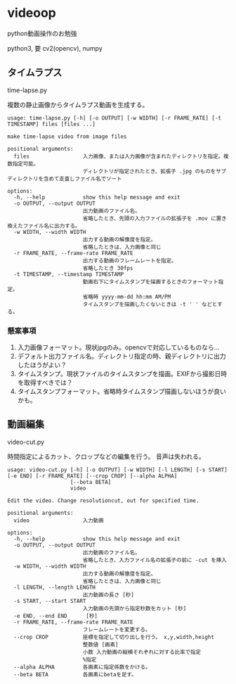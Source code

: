 # videoop
python動画操作のお勉強

python3, 要 cv2(opencv), numpy

## タイムラプス

time-lapse.py

複数の静止画像からタイムラプス動画を生成する。

```
usage: time-lapse.py [-h] [-o OUTPUT] [-w WIDTH] [-r FRAME_RATE] [-t TIMESTAMP] files [files ...]

make time-lapse video from image files

positional arguments:
  files                 入力画像、または入力画像が含まれたディレクトリを指定。複数指定可能。
                        ディレクトリが指定されたとき、拡張子 .jpg のものをサブディレクトリを含めて走査しファイル名でソート

options:
  -h, --help            show this help message and exit
  -o OUTPUT, --output OUTPUT
                        出力動画のファイル名。
                        省略したとき、先頭の入力ファイルの拡張子を .mov に置き換えたファイル名に出力する。
  -w WIDTH, --width WIDTH
                        出力する動画の解像度を指定。
                        省略したときは、入力画像と同じ
  -r FRAME_RATE, --frame-rate FRAME_RATE
                        出力する動画のフレームレートを指定。  
                        省略したとき 30fps
  -t TIMESTAMP, --timestamp TIMESTAMP
                        動画右下にタイムスタンプを描画するときのフォーマット指定。
                        省略時 yyyy-mm-dd hh:mm AM/PM
                        タイムスタンプを描画したくないときは -t ' ' などとする。
```

### 懸案事項
1. 入力画像フォーマット。現状jpgのみ。opencvで対応しているものなら...
2. デフォルト出力ファイル名。ディレクトリ指定の時、親ディレクトリに出力したほうがよい？
3. タイムスタンプ。現状ファイルのタイムスタンプを描画。EXIFから撮影日時を取得すべきでは？
4. タイムスタンプフォーマット。省略時タイムスタンプ描画しないほうが良いかも。


## 動画編集

video-cut.py

時間指定によるカット、クロップなどの編集を行う。
音声は失われる。

```
usage: video-cut.py [-h] [-o OUTPUT] [-w WIDTH] [-l LENGTH] [-s START] [-e END] [-r FRAME_RATE] [--crop CROP] [--alpha ALPHA]
                    [--beta BETA]
                    video

Edit the video. Change resolutioncut, out for specified time.

positional arguments:
  video                 入力動画

options:
  -h, --help            show this help message and exit
  -o OUTPUT, --output OUTPUT
                        出力動画のファイル名。
                        省略したとき、入力ファイル名の拡張子の前に -cut を挿入
  -w WIDTH, --width WIDTH
                        出力する動画の解像度を指定。
                        省略したときは、入力画像と同じ
  -l LENGTH, --length LENGTH
                        出力動画の長さ [秒]
  -s START, --start START
                        入力動画の先頭から指定秒数をカット [秒]
  -e END, --end END      [秒]
  -r FRAME_RATE, --frame-rate FRAME_RATE
                        フレームレートを変更する。
  --crop CROP           座標を指定して切り出しを行う。 x,y,width,height
                        整数値 [画素]
                        小数 入力動画の縦横それぞれに対する比率で指定
                        %指定
  --alpha ALPHA         各画素に指定係数をかける。
  --beta BETA           各画素にbetaを足す。
```

